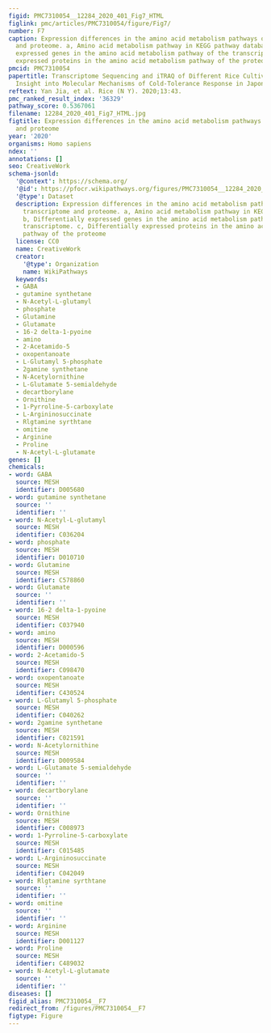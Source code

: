 ```yaml
---
figid: PMC7310054__12284_2020_401_Fig7_HTML
figlink: pmc/articles/PMC7310054/figure/Fig7/
number: F7
caption: Expression differences in the amino acid metabolism pathways of the transcriptome
  and proteome. a, Amino acid metabolism pathway in KEGG pathway database. b, Differentially
  expressed genes in the amino acid metabolism pathway of the transcriptome. c, Differentially
  expressed proteins in the amino acid metabolism pathway of the proteome
pmcid: PMC7310054
papertitle: Transcriptome Sequencing and iTRAQ of Different Rice Cultivars Provide
  Insight into Molecular Mechanisms of Cold-Tolerance Response in Japonica Rice.
reftext: Yan Jia, et al. Rice (N Y). 2020;13:43.
pmc_ranked_result_index: '36329'
pathway_score: 0.5367061
filename: 12284_2020_401_Fig7_HTML.jpg
figtitle: Expression differences in the amino acid metabolism pathways of the transcriptome
  and proteome
year: '2020'
organisms: Homo sapiens
ndex: ''
annotations: []
seo: CreativeWork
schema-jsonld:
  '@context': https://schema.org/
  '@id': https://pfocr.wikipathways.org/figures/PMC7310054__12284_2020_401_Fig7_HTML.html
  '@type': Dataset
  description: Expression differences in the amino acid metabolism pathways of the
    transcriptome and proteome. a, Amino acid metabolism pathway in KEGG pathway database.
    b, Differentially expressed genes in the amino acid metabolism pathway of the
    transcriptome. c, Differentially expressed proteins in the amino acid metabolism
    pathway of the proteome
  license: CC0
  name: CreativeWork
  creator:
    '@type': Organization
    name: WikiPathways
  keywords:
  - GABA
  - gutamine synthetane
  - N-Acetyl-L-glutamyl
  - phosphate
  - Glutamine
  - Glutamate
  - 16-2 delta-1-pyoine
  - amino
  - 2-Acetamido-5
  - oxopentanoate
  - L-Glutamyl 5-phosphate
  - 2gamine synthetane
  - N-Acetylornithine
  - L-Glutamate 5-semialdehyde
  - decartborylane
  - Ornithine
  - 1-Pyrroline-5-carboxylate
  - L-Argininosuccinate
  - Rlgtamine syrthtane
  - omitine
  - Arginine
  - Proline
  - N-Acetyl-L-glutamate
genes: []
chemicals:
- word: GABA
  source: MESH
  identifier: D005680
- word: gutamine synthetane
  source: ''
  identifier: ''
- word: N-Acetyl-L-glutamyl
  source: MESH
  identifier: C036204
- word: phosphate
  source: MESH
  identifier: D010710
- word: Glutamine
  source: MESH
  identifier: C578860
- word: Glutamate
  source: ''
  identifier: ''
- word: 16-2 delta-1-pyoine
  source: MESH
  identifier: C037940
- word: amino
  source: MESH
  identifier: D000596
- word: 2-Acetamido-5
  source: MESH
  identifier: C098470
- word: oxopentanoate
  source: MESH
  identifier: C430524
- word: L-Glutamyl 5-phosphate
  source: MESH
  identifier: C040262
- word: 2gamine synthetane
  source: MESH
  identifier: C021591
- word: N-Acetylornithine
  source: MESH
  identifier: D009584
- word: L-Glutamate 5-semialdehyde
  source: ''
  identifier: ''
- word: decartborylane
  source: ''
  identifier: ''
- word: Ornithine
  source: MESH
  identifier: C008973
- word: 1-Pyrroline-5-carboxylate
  source: MESH
  identifier: C015485
- word: L-Argininosuccinate
  source: MESH
  identifier: C042049
- word: Rlgtamine syrthtane
  source: ''
  identifier: ''
- word: omitine
  source: ''
  identifier: ''
- word: Arginine
  source: MESH
  identifier: D001127
- word: Proline
  source: MESH
  identifier: C489032
- word: N-Acetyl-L-glutamate
  source: ''
  identifier: ''
diseases: []
figid_alias: PMC7310054__F7
redirect_from: /figures/PMC7310054__F7
figtype: Figure
---
```

